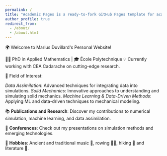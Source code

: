 ```yaml
---
permalink: /
title: "Academic Pages is a ready-to-fork GitHub Pages template for academic personal websites"
author_profile: true
redirect_from: 
  - /about/
  - /about.html
---
```


🌍 Welcome to Marius Duvillard's Personal Website!

👨‍🎓 PhD in Applied Mathematics | 🎓 École Polytechnique
💡 Currently working with CEA Cadarache on cutting-edge research.

🔬 Field of Interest:

*Data Assimilation*: Advanced techniques for integrating data into simulations.
*Solid Mechanics*: Innovative approaches to understanding and simulating solid mechanics.
*Machine Learning & Data-Driven Methods*: Applying ML and data-driven techniques to mechanical modeling.


📚 **Publications and Research**: Discover my contributions to numerical simulation, machine learning, and data assimilation.

🎤 **Conferences**: Check out my presentations on simulation methods and emerging technologies.

🎵 **Hobbies**: Ancient and traditional music 🎼, rowing 🚣‍♂️, hiking 🌄 and literature 📖.
